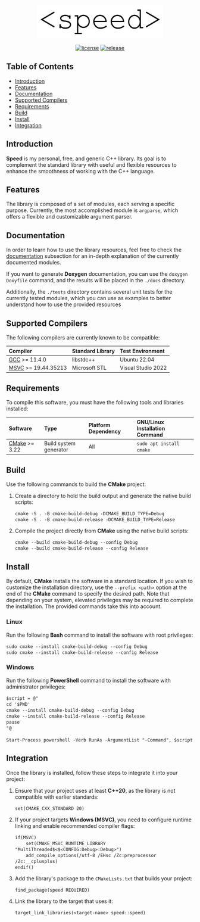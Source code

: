 <div align="center">
  <img height="90" src="docs/images/speed.png" alt="speed"/>

  [![license](https://img.shields.io/badge/license-GPLv3-red.svg)](https://github.com/killianvalverde/speed/blob/master/COPYING)
  [![release](https://img.shields.io/badge/release-v0.4.1-blue.svg?cacheSeconds=2592000)](https://github.com/killianvalverde/speed/tree/v0.4.1)
</div>

## Table of Contents
- [Introduction](#introduction)
- [Features](#features)
- [Documentation](#documentation)
- [Supported Compilers](#supported-compilers)
- [Requirements](#requirements)
- [Build](#build)
- [Install](#install)
- [Integration](#integration)

## Introduction

__Speed__ is my personal, free, and generic C++ library. Its goal is to complement the standard 
library with useful and flexible resources to enhance the smoothness of working with the C++ 
language.

## Features

The library is composed of a set of modules, each serving a specific purpose. Currently, the most 
accomplished module is `argparse`, which offers a flexible and customizable argument parser.

## Documentation

In order to learn how to use the library resources, feel free to check the 
[documentation](docs/index.md) subsection for an in-depth explanation of the currently documented 
modules. 

If you want to generate __Doxygen__ documentation, you can use the `doxygen Doxyfile` command, and 
the results will be placed in the `./docs` directory.

Additionally, the `./tests` directory contains several unit tests for the currently tested modules, 
which you can use as examples to better understand how to use the provided resources

## Supported Compilers

The following compilers are currently known to be compatible:

| Compiler                                                   | Standard Library | Test Environment   |
|:-----------------------------------------------------------| :--------------- | :----------------- |
| [GCC](https://gcc.gnu.org/) >= 11.4.0                      | libstdc++        | Ubuntu 22.04       |
| [MSVC](https://visualstudio.microsoft.com/) >= 19.44.35213 | Microsoft STL    | Visual Studio 2022 |

## Requirements

To compile this software, you must have the following tools and libraries installed:

| Software                                | Type                   | Platform Dependency | GNU/Linux Installation Command |
|:----------------------------------------|:-----------------------|:--------------------|:-------------------------------|
| [CMake](https://www.cmake.org/) >= 3.22 | Build system generator | All                 | `sudo apt install cmake`       |

## Build

Use the following commands to build the __CMake__ project:

1. Create a directory to hold the build output and generate the native build scripts:

       cmake -S . -B cmake-build-debug -DCMAKE_BUILD_TYPE=Debug
       cmake -S . -B cmake-build-release -DCMAKE_BUILD_TYPE=Release

2. Compile the project directly from __CMake__ using the native build scripts:

       cmake --build cmake-build-debug --config Debug
       cmake --build cmake-build-release --config Release

## Install

By default, __CMake__ installs the software in a standard location. If you wish to customize the 
installation directory, use the `--prefix <path>` option at the end of the __CMake__ command to 
specify the desired path. Note that depending on your system, elevated privileges may be required 
to complete the installation. The provided commands take this into account.

### Linux

Run the following __Bash__ command to install the software with root privileges:

    sudo cmake --install cmake-build-debug --config Debug
    sudo cmake --install cmake-build-release --config Release

### Windows

Run the following __PowerShell__ command to install the software with administrator privileges:

    $script = @"
    cd '$PWD'
    cmake --install cmake-build-debug --config Debug
    cmake --install cmake-build-release --config Release
    pause
    "@

    Start-Process powershell -Verb RunAs -ArgumentList "-Command", $script

## Integration

Once the library is installed, follow these steps to integrate it into your project:

1. Ensure that your project uses at least __C++20__, as the library is not compatible with earlier 
standards:

       set(CMAKE_CXX_STANDARD 20)

2. If your project targets __Windows (MSVC)__, you need to configure runtime linking and enable 
recommended compiler flags:

       if(MSVC)
           set(CMAKE_MSVC_RUNTIME_LIBRARY "MultiThreaded$<$<CONFIG:Debug>:Debug>")
           add_compile_options(/utf-8 /EHsc /Zc:preprocessor /Zc:__cplusplus)
       endif()

3. Add the library's package to the `CMakeLists.txt` that builds your project:

       find_package(speed REQUIRED)

4. Link the library to the target that uses it:

       target_link_libraries(<target-name> speed::speed)
